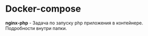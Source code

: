 # Docker-compose

**nginx-php** - Задача по запуску php приложения в контейнере. Подробности внутри папки.